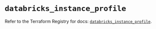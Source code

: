 # `databricks_instance_profile`

Refer to the Terraform Registry for docs: [`databricks_instance_profile`](https://registry.terraform.io/providers/databricks/databricks/1.62.1/docs/resources/instance_profile).
